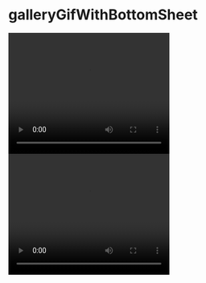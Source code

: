 # galleryGifWithBottomSheet
<video width="320" height="240" controls>
  <source src="https://github.com/DeamBrose/galleryGifWithBottomSheet/assets/79533815/58e511e0-25d0-403c-97f9-b4280083a466" type="video/mp4">
  Your browser does not support the video tag.
</video>

<video width="320" height="240" controls>
  <source src="https://github.com/DeamBrose/galleryGifWithBottomSheet/assets/79533815/66aeff5d-b966-4fb0-97e7-eb59ca94bb85" type="video/mp4">
  Your browser does not support the video tag.
</video>

                   
